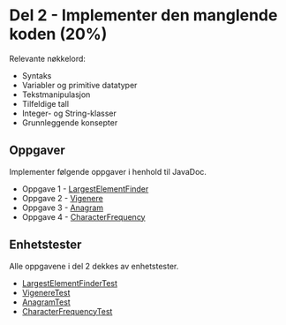 # Del 2 - Implementer den manglende koden (20%)

Relevante nøkkelord:
* Syntaks
* Variabler og primitive datatyper
* Tekstmanipulasjon
* Tilfeldige tall
* Integer- og String-klasser
* Grunnleggende konsepter

## Oppgaver

Implementer følgende oppgaver i henhold til JavaDoc.

* Oppgave 1 - [LargestElementFinder](LargestElementFinder.java)
* Oppgave 2 - [Vigenere](Vigenere.java)
* Oppgave 3 - [Anagram](Anagram.java)
* Oppgave 4 - [CharacterFrequency](CharacterFrequency.java)

## Enhetstester

Alle oppgavene i del 2 dekkes av enhetstester.

* [LargestElementFinderTest](../../../../../..\test\java\com\bytebadger\assembly\part2\LargestElementFinderTest.java)
* [VigenereTest](../../../../../..\test\java\com\bytebadger\assembly\part2\VigenereTest.java)
* [AnagramTest](../../../../../..\test\java\com\bytebadger\assembly\part2\AnagramTest.java)
* [CharacterFrequencyTest](../../../../../..\test\java\com\bytebadger\assembly\part2\CharacterFrequencyTest.java)